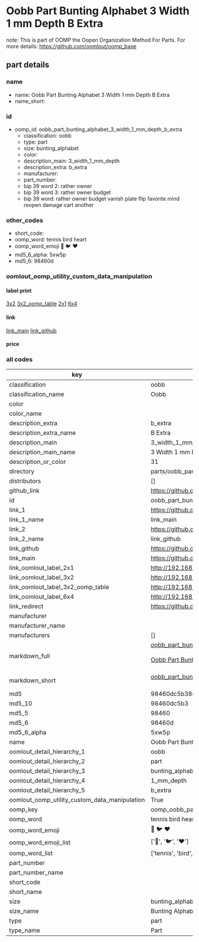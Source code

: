 # Oobb Part Bunting Alphabet 3 Width 1 mm Depth B Extra  

note: This is part of OOMP the Oopen Organization Method For Parts. For more details: https://github.com/oomlout/oomp_base

##  part details
  







### name
* name: Oobb Part Bunting Alphabet 3 Width 1 mm Depth B Extra
* name_short: 
### id
* oomp_id: oobb_part_bunting_alphabet_3_width_1_mm_depth_b_extra
  * classification: oobb
  * type: part
  * size: bunting_alphabet
  * color: 
  * description_main: 3_width_1_mm_depth
  * description_extra: b_extra
  * manufacturer: 
  * part_number: 
  * bip 39 word 2: rather owner
  * bip 39 word 3: rather owner budget
  * bip 39 word: rather owner budget vanish plate flip favorite mind reopen damage cart another

### other_codes
* short_code: 
* oomp_word: tennis bird heart
* oomp_word_emoji :tennis: :bird: :heart:
* md5_6_alpha: 5xw5p
* md5_6: 98460d






### oomlout_oomp_utility_custom_data_manipulation
#### label print
[3x2](http://192.168.1.245:1112/?label=oomp%205xw5p)
[3x2_oomp_table](http://192.168.1.108:1112/?label=oomp%205xw5p)
[2x1](http://192.168.1.242:1112/?label=oomp%205xw5p)
[6x4](http://192.168.1.55:1112/?label=oomp%205xw5p)    

#### link

[link_main](https://github.com/oomlout/oomlout_oomp_version_1_messy/tree/main/parts/oobb_part_bunting_alphabet_3_width_1_mm_depth_b_extra) [link_github](https://github.com/oomlout/oomlout_oomp_version_1_messy/tree/main/parts/oobb_part_bunting_alphabet_3_width_1_mm_depth_b_extra)                             

#### price







### all codes 
| key | value |  
| --- | --- |  
| classification | oobb |  
| classification_name | Oobb |  
| color |  |  
| color_name |  |  
| description_extra | b_extra |  
| description_extra_name | B Extra |  
| description_main | 3_width_1_mm_depth |  
| description_main_name | 3 Width 1 mm Depth |  
| description_or_color | 31 |  
| directory | parts/oobb_part_bunting_alphabet_3_width_1_mm_depth_b_extra |  
| distributors | [] |  
| github_link | https://github.com/oomlout/oomlout_oomp_part_src/tree/main/parts/oobb_part_bunting_alphabet_3_width_1_mm_depth_b_extra |  
| id | oobb_part_bunting_alphabet_3_width_1_mm_depth_b_extra |  
| link_1 | https://github.com/oomlout/oomlout_oomp_version_1_messy/tree/main/parts/oobb_part_bunting_alphabet_3_width_1_mm_depth_b_extra |  
| link_1_name | link_main |  
| link_2 | https://github.com/oomlout/oomlout_oomp_version_1_messy/tree/main/parts/oobb_part_bunting_alphabet_3_width_1_mm_depth_b_extra |  
| link_2_name | link_github |  
| link_github | https://github.com/oomlout/oomlout_oomp_version_1_messy/tree/main/parts/oobb_part_bunting_alphabet_3_width_1_mm_depth_b_extra |  
| link_main | https://github.com/oomlout/oomlout_oomp_version_1_messy/tree/main/parts/oobb_part_bunting_alphabet_3_width_1_mm_depth_b_extra |  
| link_oomlout_label_2x1 | http://192.168.1.242:1112/?label=oomp%205xw5p |  
| link_oomlout_label_3x2 | http://192.168.1.245:1112/?label=oomp%205xw5p |  
| link_oomlout_label_3x2_oomp_table | http://192.168.1.108:1112/?label=oomp%205xw5p |  
| link_oomlout_label_6x4 | http://192.168.1.55:1112/?label=oomp%205xw5p |  
| link_redirect | https://github.com/oomlout/oomlout_oomp_version_1_messy/tree/main/parts/oobb_part_bunting_alphabet_3_width_1_mm_depth_b_extra |  
| manufacturer |  |  
| manufacturer_name |  |  
| manufacturers | [] |  
| markdown_full | [oobb_part_bunting_alphabet_3_width_1_mm_depth_b_extra](none)<br>[](none)<br>[Oobb Part Bunting Alphabet 3 Width 1 Mm Depth B Extra](none)<br><br> |  
| markdown_short | [oobb_part_bunting_alphabet_3_width_1_mm_depth_b_extra](none)<br><br> |  
| md5 | 98460dc5b38cea8164531f143b278d92 |  
| md5_10 | 98460dc5b3 |  
| md5_5 | 98460 |  
| md5_6 | 98460d |  
| md5_6_alpha | 5xw5p |  
| name | Oobb Part Bunting Alphabet 3 Width 1 mm Depth B Extra |  
| oomlout_detail_hierarchy_1 | oobb |  
| oomlout_detail_hierarchy_2 | part |  
| oomlout_detail_hierarchy_3 | bunting_alphabet |  
| oomlout_detail_hierarchy_4 | 1_mm_depth |  
| oomlout_detail_hierarchy_5 | b_extra |  
| oomlout_oomp_utility_custom_data_manipulation | True |  
| oomp_key | oomp_oobb_part_bunting_alphabet_3_width_1_mm_depth_b_extra |  
| oomp_word | tennis bird heart |  
| oomp_word_emoji | :tennis: :bird: :heart: |  
| oomp_word_emoji_list | [':tennis:', ':bird:', ':heart:'] |  
| oomp_word_list | ['tennis', 'bird', 'heart'] |  
| part_number |  |  
| part_number_name |  |  
| short_code |  |  
| short_name |  |  
| size | bunting_alphabet |  
| size_name | Bunting Alphabet |  
| type | part |  
| type_name | Part |  

